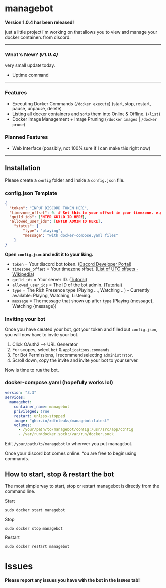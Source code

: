 # managebot

**Version 1.0.4 has been released!**

just a little project i'm working on that allows you to view and manage your docker containers from discord.

---

### What's New? *(v1.0.4)*

very small update today.

- Uptime command

---

### Features

- Executing Docker Commands (`/docker execute`) (start, stop, restart, pause, unpause, delete)
- Listing all docker containers and sorts them into Online & Offline. (`/list`)
- Docker Image Management + Image Pruning (`/docker images` | `/docker prune`)

### Planned Features

- Web Interface (possibly, not 100% sure if I can make this right now)

---

## Installation

Please create a `config` folder and inside a `config.json` file.

### config.json Template

```json
{
  "token": "INPUT DISCORD TOKEN HERE",
  "timezone_offset": 0, # Set this to your offset in your timezone. e.g. 11 (+11)
  "guild_ids": [ENTER GUILD ID HERE],
  "allowed_user_ids": [ENTER ADMIN ID HERE],
    "status": {
        "type": "playing",
        "message": "with docker-compose.yaml files"
    }
}
```

**Open `config.json` and edit it to your liking.**
- `token` = Your discord bot token. ([Discord Developer Portal](https://discord.com/developers/applications))
- `timezone_offset` = Your timezone offset. ([List of UTC offsets - Wikipedia](https://en.wikipedia.org/wiki/List_of_UTC_offsets))
- `guild_ids` = Your server ID. ([Tutorial](https://support.discord.com/hc/en-us/articles/206346498-Where-can-I-find-my-User-Server-Message-ID))
- `allowed_user_ids` = The ID of the bot admin. ([Tutorial](https://support.discord.com/hc/en-us/articles/206346498-Where-can-I-find-my-User-Server-Message-ID))
- `type` = The Rich Presence type (Playing ..., Watching ...) - Currently available: Playing, Watching, Listening.
- `message` = The message that shows up after `type` (Playing {message}, Watching {message})

### Inviting your bot

Once you have created your bot, got your token and filled out `config.json`, you will now have to invite your bot.

1. Click OAuth2 --> URL Generator
2. For scopes, select `bot` & `applications.commands`.
3. For Bot Permissions, I recommend selecting `administrator`.
4. Scroll down, copy the invite and invite your bot to your server.

Now is time to run the bot.

### docker-compose.yaml (hopefully works lol)

```yaml
version: "3.3"
services:
  managebot:
    container_name: managebot
    privileged: true
    restart: unless-stopped
    image: "ghcr.io/xdfnleaks/managebot:latest"
    volumes:
      - /your/path/to/managebot/config:/usr/src/app/config
      - /var/run/docker.sock:/var/run/docker.sock
```

Edit `/your/path/to/managebot` to wherever you put managebot.

Once your discord bot comes online. You are free to begin using commands.

## How to start, stop & restart the bot

The most simple way to start, stop or restart managebot is directly from the command line.

Start
```
sudo docker start managebot
```
Stop
```
sudo docker stop managebot
```
Restart
```
sudo docker restart managebot
```

# Issues

**Please report any issues you have with the bot in the Issues tab!**
